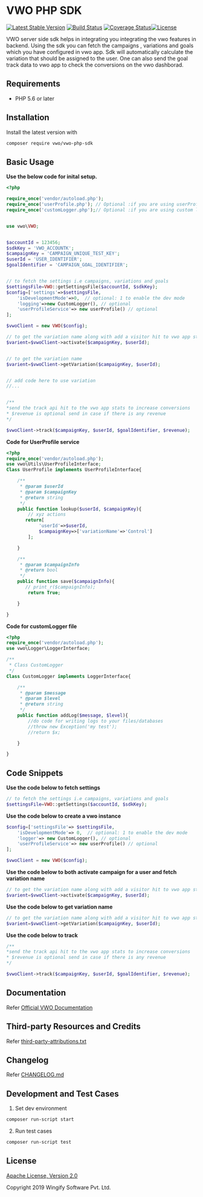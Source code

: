 # VWO PHP SDK

[![Latest Stable Version](https://img.shields.io/packagist/v/vwo/vwo-php-sdk.svg)](https://packagist.org/packages/vwo/vwo-php-sdk) [![Build Status](http://img.shields.io/travis/wingify/vwo-php-sdk/master.svg?style=flat)](http://travis-ci.org/wingify/vwo-php-sdk) [![Coverage Status](https://coveralls.io/repos/github/wingify/vwo-php-sdk/badge.svg?branch=master)](https://coveralls.io/github/wingify/vwo-php-sdk?branch=master)[![License](https://img.shields.io/badge/License-Apache%202.0-blue.svg)](http://www.apache.org/licenses/LICENSE-2.0)

VWO server side sdk helps in integrating you integrating the vwo features in backend.
Using the sdk you can fetch the campaigns , variations and goals which you have configured
in vwo app. Sdk will automatically calculate the variation that should be assigned to the user.
One can also send the goal track data to vwo app to check the conversions on the vwo dashborad.


## Requirements
* PHP 5.6 or later

## Installation

Install the latest version with

```bash
composer require vwo/vwo-php-sdk
```

## Basic Usage

**Use the below code for inital setup.**

```php
<?php

require_once('vendor/autoload.php');
require_once('userProfile.php'); // Optional :if you are using userProfile service feature
require_once('customLogger.php');// Optional :if you are using custom logging feature


use vwo\VWO;


$accountId = 123456;
$sdkKey = 'VWO_ACCOUNTK';
$campaignKey = 'CAMPAIGN_UNIQUE_TEST_KEY';
$userId = 'USER_IDENTIFIER';
$goalIdentifier = 'CAMPAIGN_GOAL_IDENTIFIER';


// to fetch the settings i.e campaigns, variations and goals
$settingsFile=VWO::getSettingsFile($accountId, $sdkKey);
$config=['settings'=>$settingsFile,
    'isDevelopmentMode'=>0,  // optional: 1 to enable the dev mode
    'logging'=>new CustomLogger(), // optional
    'userProfileService'=> new userProfile() // optional
];

$vwoClient = new VWO($config);

// to get the variation name along with add a visitor hit to vwo app stats
$varient=$vwoClient->activate($campaignKey, $userId);


// to get the variation name
$varient=$vwoClient->getVariation($campaignKey, $userId);


// add code here to use variation
//...


/**
*send the track api hit to the vwo app stats to increase conversions
* $revenue is optional send in case if there is any revenue
*/

$vwoClient->track($campaignKey, $userId, $goalIdentifier, $revenue);
```

**Code for UserProfile service**

```php
<?php
require_once('vendor/autoload.php');
use vwo\Utils\UserProfileInterface;
Class UserProfile implements UserProfileInterface{

    /**
     * @param $userId
     * @param $campaignKey
     * @return string
     */
    public function lookup($userId, $campaignKey){
        // xyz actions
       return[
            'userId'=>$userId,
            $campaignKey=>['variationName'=>'Control']
        ];

    }

    /**
     * @param $campaignInfo
     * @return bool
     */
    public function save($campaignInfo){
       // print_r($campaignInfo);
        return True;

    }

}
```

**Code for customLogger file**

```php
<?php
require_once('vendor/autoload.php');
use vwo\Logger\LoggerInterface;

/**
 * Class CustomLogger
 */
Class CustomLogger implements LoggerInterface{

    /**
     * @param $message
     * @param $level
     * @return string
     */
    public function addLog($message, $level){
        //do code for writing logs to your files/databases
        //throw new Exception('my test');
        //return $x;

    }

}
```

## Code Snippets

**Use the code below to fetch settings**

```php
// to fetch the settings i.e campaigns, variations and goals
$settingsFile=VWO::getSettings($accountId, $sdkKey);
```

**Use the code below to create a vwo instance**

```php
$config=['settingsFile'=> $settingsFile,
    'isDevelopmentMode'=> 0,  // optional: 1 to enable the dev mode
    'logger'=> new CustomLogger(), // optional
    'userProfileService'=> new userProfile() // optional
];

$vwoClient = new VWO($config);
```

**Use the code below to both activate campaign for a user and fetch variation name**

```php
// to get the variation name along with add a visitor hit to vwo app stats
$varient=$vwoClient->activate($campaignKey, $userId);
```

**Use the code below to get variation name**

```php
// to get the variation name along with add a visitor hit to vwo app stats
$varient=$vwoClient->getVariation($campaignKey, $userId);
```

**Use the code below to track**

```php
/**
*send the track api hit to the vwo app stats to increase conversions
* $revenue is optional send in case if there is any revenue
*/

$vwoClient->track($campaignKey, $userId, $goalIdentifier, $revenue);
```

## Documentation

Refer [Official VWO Documentation](https://developers.vwo.com/reference#server-side-introduction)


## Third-party Resources and Credits

Refer [third-party-attributions.txt](https://github.com/wingify/vwo-php-sdk/blob/master/third-party-attributions.txt)

## Changelog

Refer [CHANGELOG.md](https://github.com/wingify/vwo-php-sdk/blob/master/CHANGELOG.md)

## Development and Test Cases

1. Set dev environment

```bash
composer run-script start
```

2. Run test cases

```bash
composer run-script test
```

## License

[Apache License, Version 2.0](https://github.com/wingify/vwo-php-sdk/blob/master/LICENSE)

Copyright 2019 Wingify Software Pvt. Ltd.
